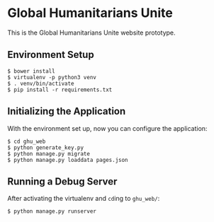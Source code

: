 Global Humanitarians Unite
==========================

This is the Global Humanitarians Unite website prototype.

Environment Setup
-----------------

    $ bower install
    $ virtualenv -p python3 venv
    $ . venv/bin/activate
    $ pip install -r requirements.txt

Initializing the Application
----------------------------

With the environment set up, now you can configure the application:

    $ cd ghu_web
    $ python generate_key.py
    $ python manage.py migrate
    $ python manage.py loaddata pages.json

Running a Debug Server
----------------------

After activating the virtualenv and `cd`ing to `ghu_web/`:

    $ python manage.py runserver
